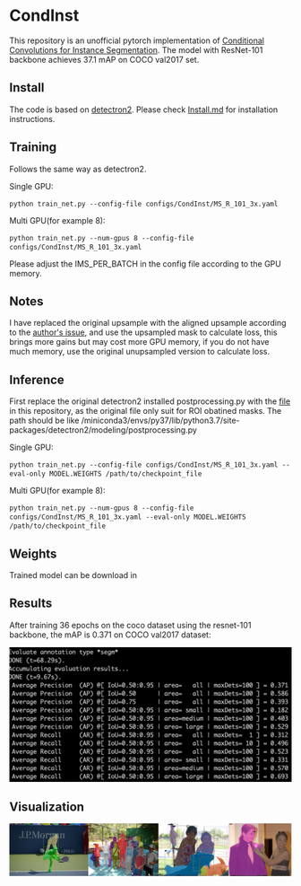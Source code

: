 # CondInst
This repository is an unofficial pytorch implementation of [Conditional Convolutions for Instance Segmentation](https://arxiv.org/abs/2003.05664). The model with ResNet-101 backbone achieves 37.1 mAP on COCO val2017 set.

## Install
The code is based on [detectron2](https://github.com/facebookresearch/detectron2). Please check [Install.md](https://github.com/facebookresearch/detectron2/blob/master/INSTALL.md) for installation instructions.

## Training 
Follows the same way as detectron2.

Single GPU:
```
python train_net.py --config-file configs/CondInst/MS_R_101_3x.yaml
```
Multi GPU(for example 8):
```
python train_net.py --num-gpus 8 --config-file configs/CondInst/MS_R_101_3x.yaml
```
Please adjust the IMS_PER_BATCH in the config file according to the GPU memory.

## Notes
I have replaced the original upsample with the aligned upsample according to the [author's issue](https://github.com/Epiphqny/CondInst/issues/1), and use the upsampled mask to calculate loss, this brings more gains but may cost more GPU memory, if you do not have much memory, use the original unupsampled version to calculate loss.

## Inference
First replace the original detectron2 installed postprocessing.py with the [file](https://github.com/Epiphqny/CondInst/blob/master/postprocessing.py) in this repository, as the original file only suit for ROI obatined masks.
The path should be like /miniconda3/envs/py37/lib/python3.7/site-packages/detectron2/modeling/postprocessing.py

Single GPU:
```
python train_net.py --config-file configs/CondInst/MS_R_101_3x.yaml --eval-only MODEL.WEIGHTS /path/to/checkpoint_file
```
Multi GPU(for example 8):
```
python train_net.py --num-gpus 8 --config-file configs/CondInst/MS_R_101_3x.yaml --eval-only MODEL.WEIGHTS /path/to/checkpoint_file
```
## Weights
Trained model can be download in 

## Results
After training 36 epochs on the coco dataset using the resnet-101 backbone, the mAP is 0.371 on COCO val2017 dataset:

<img src="AP.jpg">

## Visualization

<img src="condinst.png" width="2000">

